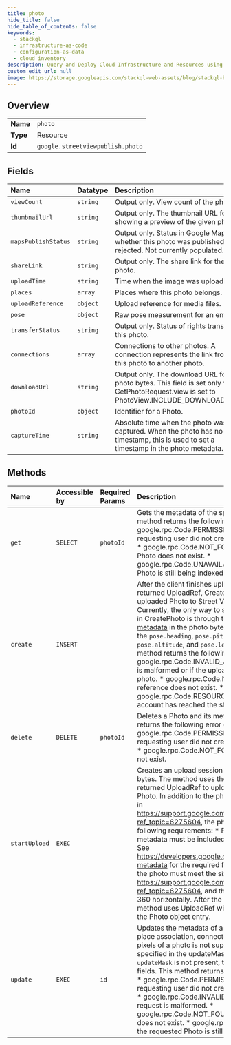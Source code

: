 ```yaml
---
title: photo
hide_title: false
hide_table_of_contents: false
keywords:
  - stackql
  - infrastructure-as-code
  - configuration-as-data
  - cloud inventory
description: Query and Deploy Cloud Infrastructure and Resources using SQL
custom_edit_url: null
image: https://storage.googleapis.com/stackql-web-assets/blog/stackql-blog-post-featured-image.png
---
```

  
    

## Overview
<table><tbody>
<tr><td><b>Name</b></td><td><code>photo</code></td></tr>
<tr><td><b>Type</b></td><td>Resource</td></tr>
<tr><td><b>Id</b></td><td><code>google.streetviewpublish.photo</code></td></tr>
</tbody></table>

## Fields
| Name | Datatype | Description |
|:-----|:---------|:------------|
| `viewCount` | `string` | Output only. View count of the photo. |
| `thumbnailUrl` | `string` | Output only. The thumbnail URL for showing a preview of the given photo. |
| `mapsPublishStatus` | `string` | Output only. Status in Google Maps, whether this photo was published or rejected. Not currently populated. |
| `shareLink` | `string` | Output only. The share link for the photo. |
| `uploadTime` | `string` | Time when the image was uploaded. |
| `places` | `array` | Places where this photo belongs. |
| `uploadReference` | `object` | Upload reference for media files. |
| `pose` | `object` | Raw pose measurement for an entity. |
| `transferStatus` | `string` | Output only. Status of rights transfer on this photo. |
| `connections` | `array` | Connections to other photos. A connection represents the link from this photo to another photo. |
| `downloadUrl` | `string` | Output only. The download URL for the photo bytes. This field is set only when GetPhotoRequest.view is set to PhotoView.INCLUDE_DOWNLOAD_URL. |
| `photoId` | `object` | Identifier for a Photo. |
| `captureTime` | `string` | Absolute time when the photo was captured. When the photo has no exif timestamp, this is used to set a timestamp in the photo metadata. |
## Methods
| Name | Accessible by | Required Params | Description |
|:-----|:--------------|:----------------|:------------|
| `get` | `SELECT` | `photoId` | Gets the metadata of the specified Photo. This method returns the following error codes: * google.rpc.Code.PERMISSION_DENIED if the requesting user did not create the requested Photo. * google.rpc.Code.NOT_FOUND if the requested Photo does not exist. * google.rpc.Code.UNAVAILABLE if the requested Photo is still being indexed. |
| `create` | `INSERT` |  | After the client finishes uploading the photo with the returned UploadRef, CreatePhoto publishes the uploaded Photo to Street View on Google Maps. Currently, the only way to set heading, pitch, and roll in CreatePhoto is through the [Photo Sphere XMP metadata](https://developers.google.com/streetview/spherical-metadata) in the photo bytes. CreatePhoto ignores the `pose.heading`, `pose.pitch`, `pose.roll`, `pose.altitude`, and `pose.level` fields in Pose. This method returns the following error codes: * google.rpc.Code.INVALID_ARGUMENT if the request is malformed or if the uploaded photo is not a 360 photo. * google.rpc.Code.NOT_FOUND if the upload reference does not exist. * google.rpc.Code.RESOURCE_EXHAUSTED if the account has reached the storage limit. |
| `delete` | `DELETE` | `photoId` | Deletes a Photo and its metadata. This method returns the following error codes: * google.rpc.Code.PERMISSION_DENIED if the requesting user did not create the requested photo. * google.rpc.Code.NOT_FOUND if the photo ID does not exist. |
| `startUpload` | `EXEC` |  | Creates an upload session to start uploading photo bytes. The method uses the upload URL of the returned UploadRef to upload the bytes for the Photo. In addition to the photo requirements shown in https://support.google.com/maps/answer/7012050?ref_topic=6275604, the photo must meet the following requirements: * Photo Sphere XMP metadata must be included in the photo metadata. See https://developers.google.com/streetview/spherical-metadata for the required fields. * The pixel size of the photo must meet the size requirements listed in https://support.google.com/maps/answer/7012050?ref_topic=6275604, and the photo must be a full 360 horizontally. After the upload completes, the method uses UploadRef with CreatePhoto to create the Photo object entry. |
| `update` | `EXEC` | `id` | Updates the metadata of a Photo, such as pose, place association, connections, etc. Changing the pixels of a photo is not supported. Only the fields specified in the updateMask field are used. If `updateMask` is not present, the update applies to all fields. This method returns the following error codes: * google.rpc.Code.PERMISSION_DENIED if the requesting user did not create the requested photo. * google.rpc.Code.INVALID_ARGUMENT if the request is malformed. * google.rpc.Code.NOT_FOUND if the requested photo does not exist. * google.rpc.Code.UNAVAILABLE if the requested Photo is still being indexed. |
